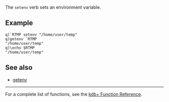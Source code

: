The `setenv` verb sets an environment variable.

Example
-------

    q)`RTMP setenv "/home/user/temp"
    q)getenv `RTMP
    "/home/user/temp"
    q)\echo $RTMP
    "/home/user/temp"

See also
--------

-   [getenv](Reference/getenv "wikilink")

------------------------------------------------------------------------

For a complete list of functions, see the [kdb+ Function Reference](Reference "wikilink").
